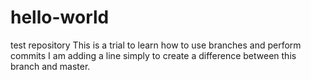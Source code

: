 # hello-world
test repository
This is a trial to learn how to use branches and perform commits
I am adding a line simply to create a difference between this branch and master.
